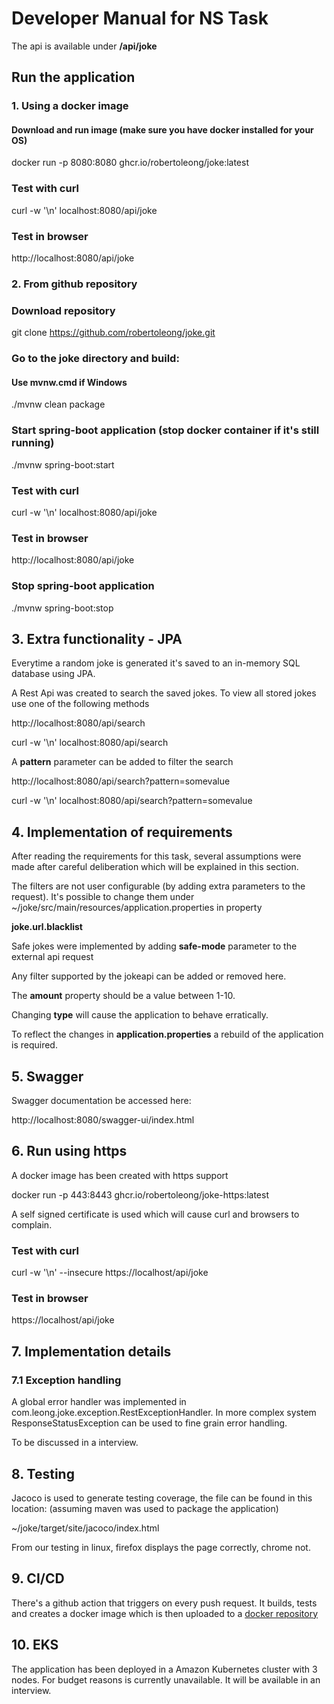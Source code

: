 # Developer Manual for NS Task

The api is available under **/api/joke**

## Run the application

### 1. Using a docker image
#### Download and run image (make sure you have docker installed for your OS)

docker run -p 8080:8080 ghcr.io/robertoleong/joke:latest

### Test with curl

curl -w '\n' localhost:8080/api/joke

### Test in browser 

http://localhost:8080/api/joke

### 2. From github repository
### Download repository

git clone https://github.com/robertoleong/joke.git

### Go to the joke directory and build:
#### Use mvnw.cmd if Windows

./mvnw clean package

### Start spring-boot application (stop docker container if it's still running)

./mvnw spring-boot:start

### Test with curl

curl -w '\n' localhost:8080/api/joke

### Test in browser

http://localhost:8080/api/joke

### Stop spring-boot application 

./mvnw spring-boot:stop

## 3. Extra functionality - JPA

Everytime a random joke is generated it's saved to an in-memory SQL database using JPA.

A Rest Api was created to search the saved jokes. To view all stored jokes use one of the following methods

http://localhost:8080/api/search

curl -w '\n' localhost:8080/api/search

A **pattern** parameter can be added to filter the search

http://localhost:8080/api/search?pattern=somevalue

curl -w '\n' localhost:8080/api/search?pattern=somevalue

## 4. Implementation of requirements

After reading the requirements for this task, several assumptions were made after careful deliberation
which will be explained in this section.

The filters are not user configurable (by adding extra parameters to the request).
It's possible to change them under ~/joke/src/main/resources/application.properties
in property

**joke.url.blacklist**

Safe jokes were implemented by adding **safe-mode** parameter to the external api request

Any filter supported by the jokeapi can be added or removed here.

The **amount** property should be a value between 1-10.

Changing **type** will cause the application to behave erratically.

To reflect the changes in **application.properties** a rebuild of the application is required.

## 5. Swagger

Swagger documentation be accessed here:

http://localhost:8080/swagger-ui/index.html

## 6. Run using https

A docker image has been created with https support

docker run -p 443:8443 ghcr.io/robertoleong/joke-https:latest

A self signed certificate is used which will cause curl and browsers to complain.

### Test with curl

curl -w '\n' --insecure https://localhost/api/joke

### Test in browser

https://localhost/api/joke

## 7. Implementation details
### 7.1 Exception handling
A global error handler was implemented in com.leong.joke.exception.RestExceptionHandler.
In more complex system ResponseStatusException can be used to fine grain error handling.

To be discussed in a interview.

## 8. Testing
Jacoco is used to generate testing coverage, the file can be found in this location:
(assuming maven was used to package the application)

~/joke/target/site/jacoco/index.html

From our testing in linux, firefox displays the page correctly, chrome not.

## 9. CI/CD
There's a github action that triggers on every push request. It builds, tests and creates
a docker image which is then uploaded to a [docker repository](https://github.com/robertoleong/joke/pkgs/container/joke)

## 10. EKS
The application has been deployed in a Amazon Kubernetes cluster with 3 nodes.
For budget reasons is currently unavailable. It will be available in an interview.
